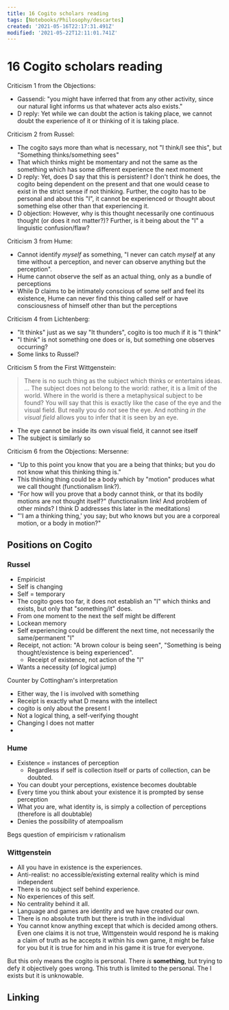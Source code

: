 ```yaml
---
title: 16 Cogito scholars reading
tags: [Notebooks/Philosophy/descartes]
created: '2021-05-16T22:17:31.491Z'
modified: '2021-05-22T12:11:01.741Z'
---
```


# 16 Cogito scholars reading
Criticism 1 from the Objections:
- Gassendi: "you might have inferred that from any other activity, since our natural light informs us that whatever acts also exists."
- D reply: Yet while we can doubt the action is taking place, we cannot doubt the experience of it or thinking of it is taking place.

Criticism 2 from Russel:
- The cogito says more than what is necessary, not "I think/I see this", but "Something thinks/something sees"
- That which thinks might be momentary and not the same as the something which has some different experience the next moment
- D reply: Yet, does D say that this is persistent? I don't think he does, the cogito being dependent on the present and that one would cease to exist in the strict sense if not thinking. Further, the cogito has to be personal and about this "I", it cannot be experienced or thought about something else other than that experiencing it.
- D objection: However, why is this thought necessarily one continuous thought (or does it not matter?)? Further, is it being about the "I" a linguistic confusion/flaw?

Criticism 3 from Hume:
- Cannot identify *myself* as something, "I never can catch *myself* at any time without a perception, and never can observe anything but the perception".
- Hume cannot observe the self as an actual thing, only as a bundle of perceptions
- While D claims to be intimately conscious of some self and feel its existence, Hume can never find this thing called self or have consciousness of himself other than but the perceptions

Criticism 4 from Lichtenberg:
- "It thinks" just as we say "It thunders", cogito is too much if it is "I think"
- "I think" is not something one does or is, but something one observes occurring?
- Some links to Russel?

Criticism 5 from the First Wittgenstein:
> There is no such thing as the subject which thinks or entertains ideas. ... The subject does not belong to the world: rather, it is a limit of the world. Where in the world is there a metaphysical subject to be found? You will say that this is exactly like the case of the eye and the visual field. But really you do *not* see the eye. And nothing *in the visual field* allows you to infer that it is seen by an eye.

- The eye cannot be inside its own visual field, it cannot see itself
- The subject is similarly so

Criticism 6 from the Objections:
Mersenne:
- "Up to this point you know that you are a being that thinks; but you do not know what this thinking thing is."
- This thinking thing could be a body which by "motion" produces what we call thought (functionalism link?).
- "For how will you prove that a body cannot think, or that its bodily motions are not thought itself?" (functionalism link! And problem of other minds? I think D addresses this later in the meditations)
- "'I am a thinking thing,' you say; but who knows but you are a corporeal motion, or a body in motion?"

## Positions on Cogito
### Russel
- Empiricist
- Self is changing
- Self = temporary
- The cogito goes too far, it does not establish an "I" which thinks and exists, but only that "something/it" does.
- From one moment to the next the self might be different
- Lockean memory
- Self experiencing could be different the next time, not necessarily the same/permanent "I"
- Receipt, not action: "A brown colour is being seen", "Something is being thought/existence is being experienced".
  - Receipt of existence, not action of the "I"
- Wants a necessity (of logical jump)

Counter by Cottingham's interpretation
- Either way, the I is involved with something
- Receipt is exactly what D means with the intellect
- cogito is only about the present I
- Not a logical thing, a self-verifying thought
- Changing I does not matter
- 

### Hume
- Existence = instances of perception
  - Regardless if self is collection itself or parts of collection, can be doubted.
- You can doubt your perceptions, existence becomes doubtable
- Every time you think about your existence it is prompted by sense perception
- What *you* are, what identity is, is simply a collection of perceptions (therefore is all doubtable)
- Denies the possibility of atempoalism

Begs question of empiricism v rationalism

### Wittgenstein
- All you have in existence is the experiences.
- Anti-realist: no accessible/existing external reality which is mind independent
- There is no subject self behind experience.
- No experiences of this self.
- No centrality behind it all.
- Language and games are identity and we have created our own.
- There is no absolute truth but there is truth in the individual 
- You cannot know anything except that which is decided among others. Even one claims it is not true, Wittgenstein would respond he is making a claim of truth as he accepts it within his own game, it might be false for you but it is true for him and in his game it is true for everyone.

But this only means the cogito is personal. There *is* **something**, but trying to defy it objectively goes wrong. This truth is limited to the personal. The I exists but it is unknowable.
## Linking


